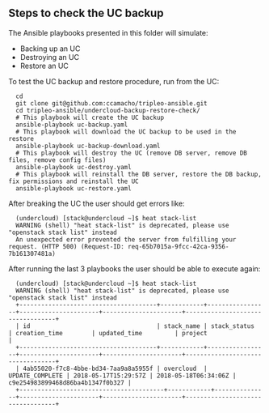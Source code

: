 Steps to check the UC backup
----------------------------

The Ansible playbooks presented in this folder will simulate:
  * Backing up an UC
  * Destroying an UC
  * Restore an UC


To test the UC backup and restore procedure, run from the UC:

```
  cd
  git clone git@github.com:ccamacho/tripleo-ansible.git
  cd tripleo-ansible/undercloud-backup-restore-check/
  # This playbook will create the UC backup
  ansible-playbook uc-backup.yaml
  # This playbook will download the UC backup to be used in the restore
  ansible-playbook uc-backup-download.yaml
  # This playbook will destroy the UC (remove DB server, remove DB files, remove config files)
  ansible-playbook uc-destroy.yaml
  # This playbook will reinstall the DB server, restore the DB backup, fix permissions and reinstall the UC
  ansible-playbook uc-restore.yaml
```

After breaking the UC the user should get errors like:

```
  (undercloud) [stack@undercloud ~]$ heat stack-list
  WARNING (shell) "heat stack-list" is deprecated, please use "openstack stack list" instead
  An unexpected error prevented the server from fulfilling your request. (HTTP 500) (Request-ID: req-65b7015a-9fcc-42ca-9356-7b161307481a)
```

After running the last 3 playbooks the user should be able to execute again:

```
  (undercloud) [stack@undercloud ~]$ heat stack-list
  WARNING (shell) "heat stack-list" is deprecated, please use "openstack stack list" instead
  +--------------------------------------+------------+-----------------+----------------------+----------------------+----------------------------------+
  | id                                   | stack_name | stack_status    | creation_time        | updated_time         | project                          |
  +--------------------------------------+------------+-----------------+----------------------+----------------------+----------------------------------+
  | 4ab55020-f7c8-4bbe-bd34-7aa9a8a5955f | overcloud  | UPDATE_COMPLETE | 2018-05-17T15:29:57Z | 2018-05-18T06:34:06Z | c9e254983899468d86ba4b1347f0b327 |
  +----------------------------------------+------------+---------------+----------------------+----------------------+----------------------------------+
```




